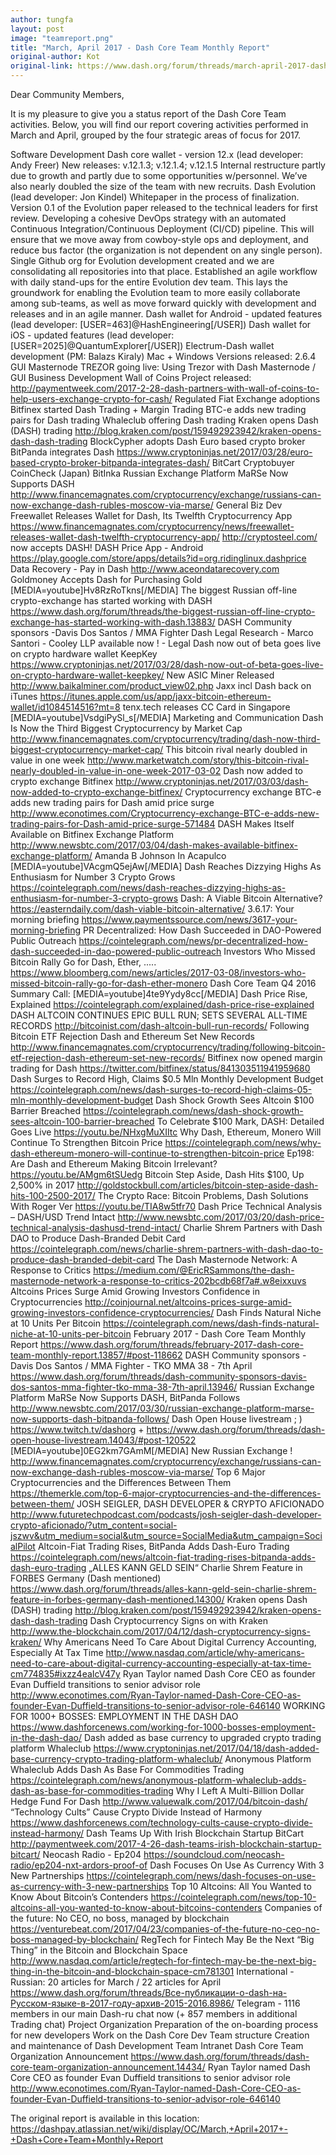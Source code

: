 ```yaml
---
author: tungfa
layout: post
image: "teamreport.png"
title: "March, April 2017 - Dash Core Team Monthly Report"
original-author: Kot
original-link: https://www.dash.org/forum/threads/march-april-2017-dash-core-team-monthly-report.14919/#post-126744
---
```

Dear Community Members,

It is my pleasure to give you a status report of the Dash Core Team activities. Below, you will find our report covering activities performed in March and April, grouped by the four strategic areas of focus for 2017.

Software Development
Dash core wallet - version 12.x (lead developer: Andy Freer)
New releases: v.12.1.3; v.12.1.4; v.12.1.5
Internal restructure partly due to growth and partly due to some opportunities w/personnel. We’ve also nearly doubled the size of the team with new recruits.
Dash Evolution (lead developer: Jon Kindel)
Whitepaper in the process of finalization. Version 0.1 of the Evolution paper released to the technical leaders for first review.
Developing a cohesive DevOps strategy with an automated Continuous Integration/Continuous Deployment (CI/CD) pipeline. This will ensure that we move away from cowboy-style ops and deployment, and reduce bus factor (the organization is not dependent on any single person).
Single Github org for Evolution development created and we are consolidating all repositories into that place.
Established an agile workflow with daily stand-ups for the entire Evolution dev team. This lays the groundwork for enabling the Evolution team to more easily collaborate among sub-teams, as well as move forward quickly with development and releases and in an agile manner.
Dash wallet for Android - updated features (lead developer: [USER=463]@HashEngineering[/USER])
Dash wallet for iOS - updated features (lead developer: [USER=2025]@QuantumExplorer[/USER])
Electrum-Dash wallet development (PM: Balazs Kiraly)
Mac + Windows Versions released: 2.6.4
GUI Masternode TREZOR going live: Using Trezor with Dash Masternode / GUI
Business Development
Wall of Coins
Project released: http://paymentweek.com/2017-2-28-dash-partners-with-wall-of-coins-to-help-users-exchange-crypto-for-cash/
Regulated Fiat Exchange adoptions
Bitfinex started Dash Trading + Margin Trading
BTC-e adds new trading pairs for Dash trading
Whaleclub offering Dash trading
Kraken opens Dash (DASH) trading http://blog.kraken.com/post/159492923942/kraken-opens-dash-dash-trading
BlockCypher adopts Dash
Euro based crypto broker BitPanda integrates Dash https://www.cryptoninjas.net/2017/03/28/euro-based-crypto-broker-bitpanda-integrates-dash/
BitCart
Cryptobuyer
CoinCheck (Japan)
BitInka
Russian Exchange Platform MaRSe Now Supports DASH http://www.financemagnates.com/cryptocurrency/exchange/russians-can-now-exchange-dash-rubles-moscow-via-marse/
General Biz Dev
Freewallet Releases Wallet for Dash, Its Twelfth Cryptocurrency App https://www.financemagnates.com/cryptocurrency/news/freewallet-releases-wallet-dash-twelfth-cryptocurrency-app/
http://cryptosteel.com/ now accepts DASH!
DASH Price App - Android https://play.google.com/store/apps/details?id=org.ridinglinux.dashprice
Data Recovery - Pay in Dash http://www.aceondatarecovery.com
Goldmoney Accepts Dash for Purchasing Gold
 [MEDIA=youtube]Hv8RzRoTkns[/MEDIA]
The biggest Russian off-line crypto-exchange has started working with DASH https://www.dash.org/forum/threads/the-biggest-russian-off-line-crypto-exchange-has-started-working-with-dash.13883/
DASH Community sponsors -Davis Dos Santos / MMA Fighter
Dash Legal Research - Marco Santori - Cooley LLP available now ! - Legal
Dash now out of beta goes live on crypto hardware wallet KeepKey https://www.cryptoninjas.net/2017/03/28/dash-now-out-of-beta-goes-live-on-crypto-hardware-wallet-keepkey/
New ASIC Miner Released http://www.baikalminer.com/product_view02.php
Jaxx incl Dash back on iTunes https://itunes.apple.com/us/app/jaxx-bitcoin-ethereum-wallet/id1084514516?mt=8
tenx.tech releases CC Card in Singapore
[MEDIA=youtube]VsdgiPySl_s[/MEDIA]
Marketing and Communication
Dash Is Now the Third Biggest Cryptocurrency by Market Cap http://www.financemagnates.com/cryptocurrency/trading/dash-now-third-biggest-cryptocurrency-market-cap/
This bitcoin rival nearly doubled in value in one week http://www.marketwatch.com/story/this-bitcoin-rival-nearly-doubled-in-value-in-one-week-2017-03-02
Dash now added to crypto exchange Bitfinex http://www.cryptoninjas.net/2017/03/03/dash-now-added-to-crypto-exchange-bitfinex/
Cryptocurrency exchange BTC-e adds new trading pairs for Dash amid price surge http://www.econotimes.com/Cryptocurrency-exchange-BTC-e-adds-new-trading-pairs-for-Dash-amid-price-surge-571484
DASH Makes Itself Available on Bitfinex Exchange Platform http://www.newsbtc.com/2017/03/04/dash-makes-available-bitfinex-exchange-platform/
Amanda B Johnson In Acapulco
 [MEDIA=youtube]VAcgmQ5ejAw[/MEDIA]
Dash Reaches Dizzying Highs As Enthusiasm for Number 3 Crypto Grows https://cointelegraph.com/news/dash-reaches-dizzying-highs-as-enthusiasm-for-number-3-crypto-grows
Dash: A Viable Bitcoin Alternative? https://easterndaily.com/dash-viable-bitcoin-alternative/
3.6.17: Your morning briefing https://www.paymentssource.com/news/3617-your-morning-briefing
PR Decentralized: How Dash Succeeded in DAO-Powered Public Outreach https://cointelegraph.com/news/pr-decentralized-how-dash-succeeded-in-dao-powered-public-outreach
Investors Who Missed Bitcoin Rally Go for Dash, Ether, ..... https://www.bloomberg.com/news/articles/2017-03-08/investors-who-missed-bitcoin-rally-go-for-dash-ether-monero
Dash Core Team Q4 2016 Summary Call:  [MEDIA=youtube]4te9Yydy8cc[/MEDIA]
Dash Price Rise, Explained https://cointelegraph.com/explained/dash-price-rise-explained
DASH ALTCOIN CONTINUES EPIC BULL RUN; SETS SEVERAL ALL-TIME RECORDS http://bitcoinist.com/dash-altcoin-bull-run-records/
Following Bitcoin ETF Rejection Dash and Ethereum Set New Records http://www.financemagnates.com/cryptocurrency/trading/following-bitcoin-etf-rejection-dash-ethereum-set-new-records/
Bitfinex now opened margin trading for Dash https://twitter.com/bitfinex/status/841303511941959680
Dash Surges to Record High, Claims $0.5 Mln Monthly Development Budget https://cointelegraph.com/news/dash-surges-to-record-high-claims-05-mln-monthly-development-budget
Dash Shock Growth Sees Altcoin $100 Barrier Breached https://cointelegraph.com/news/dash-shock-growth-sees-altcoin-100-barrier-breached
To Celebrate $100 Mark, DASH: Detailed Goes Live https://youtu.be/NHxgMuXIItc
Why Dash, Ethereum, Monero Will Continue To Strengthen Bitcoin Price https://cointelegraph.com/news/why-dash-ethereum-monero-will-continue-to-strengthen-bitcoin-price
Ep198: Are Dash and Ethereum Making Bitcoin Irrelevant? https://youtu.be/AMgm6tSUedg
Bitcoin Step Aside, Dash Hits $100, Up 2,500% in 2017 http://goldstockbull.com/articles/bitcoin-step-aside-dash-hits-100-2500-2017/
The Crypto Race: Bitcoin Problems, Dash Solutions With Roger Ver https://youtu.be/TIA8w5tfr70
Dash Price Technical Analysis – DASH/USD Trend Intact http://www.newsbtc.com/2017/03/20/dash-price-technical-analysis-dashusd-trend-intact/
Charlie Shrem Partners with Dash DAO to Produce Dash-Branded Debit Card https://cointelegraph.com/news/charlie-shrem-partners-with-dash-dao-to-produce-dash-branded-debit-card
The Dash Masternode Network: A Response to Critics https://medium.com/@EricRSammons/the-dash-masternode-network-a-response-to-critics-202bcdb68f7a#.w8eixxuvs
Altcoins Prices Surge Amid Growing Investors Confidence in Cryptocurrencies http://coinjournal.net/altcoins-prices-surge-amid-growing-investors-confidence-cryptocurrencies/
Dash Finds Natural Niche at 10 Units Per Bitcoin https://cointelegraph.com/news/dash-finds-natural-niche-at-10-units-per-bitcoin
February 2017 - Dash Core Team Monthly Report https://www.dash.org/forum/threads/february-2017-dash-core-team-monthly-report.13857/#post-118662
DASH Community sponsors -Davis Dos Santos / MMA Fighter - TKO MMA 38 - 7th April https://www.dash.org/forum/threads/dash-community-sponsors-davis-dos-santos-mma-fighter-tko-mma-38-7th-april.13946/
Russian Exchange Platform MaRSe Now Supports DASH, BitPanda Follows http://www.newsbtc.com/2017/03/30/russian-exchange-platform-marse-now-supports-dash-bitpanda-follows/
Dash Open House livestream ; ) https://www.twitch.tv/dashorg  + https://www.dash.org/forum/threads/dash-open-house-livestream.14043/#post-120522 
[MEDIA=youtube]0EG2km7GAmM[/MEDIA]
New Russian Exchange ! http://www.financemagnates.com/cryptocurrency/exchange/russians-can-now-exchange-dash-rubles-moscow-via-marse/
Top 6 Major Cryptocurrencies and the Differences Between Them https://themerkle.com/top-6-major-cryptocurrencies-and-the-differences-between-them/
JOSH SEIGLER, DASH DEVELOPER & CRYPTO AFICIONADO http://www.futuretechpodcast.com/podcasts/josh-seigler-dash-developer-crypto-aficionado/?utm_content=social-jszwv&utm_medium=social&utm_source=SocialMedia&utm_campaign=SocialPilot
Altcoin-Fiat Trading Rises, BitPanda Adds Dash-Euro Trading https://cointelegraph.com/news/altcoin-fiat-trading-rises-bitpanda-adds-dash-euro-trading
„ALLES KANN GELD SEIN“ Charlie Shrem Feature in FORBES Germany (Dash mentioned) https://www.dash.org/forum/threads/alles-kann-geld-sein-charlie-shrem-feature-in-forbes-germany-dash-mentioned.14300/
Kraken opens Dash (DASH) trading http://blog.kraken.com/post/159492923942/kraken-opens-dash-dash-trading
Dash Cryptocurrency Signs on with Kraken http://www.the-blockchain.com/2017/04/12/dash-cryptocurrency-signs-kraken/
Why Americans Need To Care About Digital Currency Accounting, Especially At Tax Time http://www.nasdaq.com/article/why-americans-need-to-care-about-digital-currency-accounting-especially-at-tax-time-cm774835#ixzz4eaIcV47y
Ryan Taylor named Dash Core CEO as founder Evan Duffield transitions to senior advisor role http://www.econotimes.com/Ryan-Taylor-named-Dash-Core-CEO-as-founder-Evan-Duffield-transitions-to-senior-advisor-role-646140
WORKING FOR 1000+ BOSSES: EMPLOYMENT IN THE DASH DAO https://www.dashforcenews.com/working-for-1000-bosses-employment-in-the-dash-dao/
Dash added as base currency to upgraded crypto trading platform Whaleclub https://www.cryptoninjas.net/2017/04/18/dash-added-base-currency-crypto-trading-platform-whaleclub/
Anonymous Platform Whaleclub Adds Dash As Base For Commodities Trading https://cointelegraph.com/news/anonymous-platform-whaleclub-adds-dash-as-base-for-commodities-trading
Why I Left A Multi-Billion Dollar Hedge Fund For Dash http://www.valuewalk.com/2017/04/bitcoin-dash/
“Technology Cults” Cause Crypto Divide Instead of Harmony https://www.dashforcenews.com/technology-cults-cause-crypto-divide-instead-harmony/
Dash Teams Up With Irish Blockchain Startup BitCart http://paymentweek.com/2017-4-26-dash-teams-irish-blockchain-startup-bitcart/
Neocash Radio - Ep204 https://soundcloud.com/neocash-radio/ep204-nxt-ardors-proof-of
Dash Focuses On Use As Currency With 3 New Partnerships https://cointelegraph.com/news/dash-focuses-on-use-as-currency-with-3-new-partnerships
Top 10 Altcoins: All You Wanted to Know About Bitcoin’s Contenders https://cointelegraph.com/news/top-10-altcoins-all-you-wanted-to-know-about-bitcoins-contenders
Companies of the future: No CEO, no boss, managed by blockchain https://venturebeat.com/2017/04/23/companies-of-the-future-no-ceo-no-boss-managed-by-blockchain/
RegTech for Fintech May Be the Next “Big Thing” in the Bitcoin and Blockchain Space http://www.nasdaq.com/article/regtech-for-fintech-may-be-the-next-big-thing-in-the-bitcoin-and-blockchain-space-cm781301
International - Russian:
20 articles for March / 22 articles for April
https://www.dash.org/forum/threads/Все-публикации-о-dash-на-Русском-языке-в-2017-году-архив-2015-2016.8986/
Telegram - 1116 members in our main Dash-ru chat now (+ 857 members in additional Trading chat)
Project Organization
Preparation of the on-boarding process for new developers
Work on the Dash Core Dev Team structure
Creation and maintenance of Dash Development Team Intranet
Dash Core Team Organization Announcement https://www.dash.org/forum/threads/dash-core-team-organization-announcement.14434/
Ryan Taylor named Dash Core CEO as founder Evan Duffield transitions to senior advisor role http://www.econotimes.com/Ryan-Taylor-named-Dash-Core-CEO-as-founder-Evan-Duffield-transitions-to-senior-advisor-role-646140

The original report is available in this location: https://dashpay.atlassian.net/wiki/display/OC/March,+April+2017+-+Dash+Core+Team+Monthly+Report